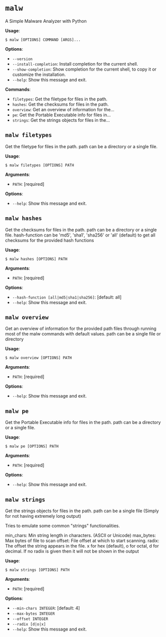 # `malw`

A Simple Malware Analyzer with Python

**Usage**:

```console
$ malw [OPTIONS] COMMAND [ARGS]...
```

**Options**:

* `--version`
* `--install-completion`: Install completion for the current shell.
* `--show-completion`: Show completion for the current shell, to copy it or customize the installation.
* `--help`: Show this message and exit.

**Commands**:

* `filetypes`: Get the filetype for files in the path.
* `hashes`: Get the checksums for files in the path.
* `overview`: Get an overview of information for the...
* `pe`: Get the Portable Executable info for files in...
* `strings`: Get the strings objects for files in the...

## `malw filetypes`

Get the filetype for files in the path.
path can be a directory or a single file.

**Usage**:

```console
$ malw filetypes [OPTIONS] PATH
```

**Arguments**:

* `PATH`: [required]

**Options**:

* `--help`: Show this message and exit.

## `malw hashes`

Get the checksums for files in the path.
path can be a directory or a single file.
hash-function can be 'md5', 'sha1', 'sha256' or 'all' (default) to get all checksums
for the provided hash functions

**Usage**:

```console
$ malw hashes [OPTIONS] PATH
```

**Arguments**:

* `PATH`: [required]

**Options**:

* `--hash-function [all|md5|sha1|sha256]`: [default: all]
* `--help`: Show this message and exit.

## `malw overview`

Get an overview of information for the provided path files through
running most of the malw commands with default values.
path can be a single file or directory

**Usage**:

```console
$ malw overview [OPTIONS] PATH
```

**Arguments**:

* `PATH`: [required]

**Options**:

* `--help`: Show this message and exit.

## `malw pe`

Get the Portable Executable info for files in the path.
path can be a directory or a single file.

**Usage**:

```console
$ malw pe [OPTIONS] PATH
```

**Arguments**:

* `PATH`: [required]

**Options**:

* `--help`: Show this message and exit.

## `malw strings`

Get the strings objects for files in the path.
path can be a single file (Simply for not having extremely long output)

Tries to emulate some common "strings" functionalities.

min_chars: Min string length in characters. (ASCII or Unicode)
max_bytes: Max bytes of file to scan
offset: File offset at which to start scanning.
radix: The offset the string appears in the file. x for hex (default), o for octal, d for decimal. If no 
radix is given then it will not be shown in the output

**Usage**:

```console
$ malw strings [OPTIONS] PATH
```

**Arguments**:

* `PATH`: [required]

**Options**:

* `--min-chars INTEGER`: [default: 4]
* `--max-bytes INTEGER`
* `--offset INTEGER`
* `--radix [d|o|x]`
* `--help`: Show this message and exit.
